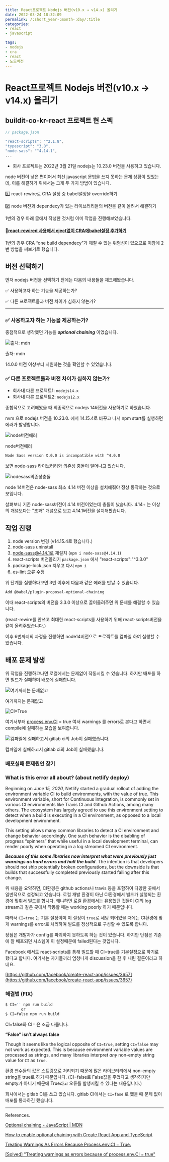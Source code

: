 ```yaml
---
title: React프로젝트 Nodejs 버전(v10.x → v14.x) 올리기
date: 2022-03-24 18:32:09
permalink: /:short_year-:month-:day/:title
categories:
- react
- javascript

tags:
- nodejs
- cra
- react
- 노드버전
---
```




# React프로젝트 Nodejs 버전(v10.x → v14.x) 올리기

## buildit-co-kr-react 프로젝트 현 스펙

```jsx
// package.json

"react-scripts": "^2.1.8",
"typescript": "3.8",
"node-sass": "^4.14.1",
...
```

- 회사 프로젝트는 2022년 3월 21일 nodejs는 10.23.0 버전을 사용하고 있습니다.

node 버전이 낮은 편이어서 최신 javascript 문법을 쓰지 못하는 문제 상황이 있었는데, 이를 해결하기 위해서는 크게 두 가지 방법이 있습니다.

1️⃣ react-rewire로 CRA 설정 중 babel설정을 override하기

2️⃣ node 버전과 dependecy가 있는 라이브러리들의 버전을 같이 올려서 해결하기

1번의 경우 아래 글에서 작성한 것처럼 이미 작업을 진행해보았습니다.

#### :link:[react-rewired 사용해서 eject없이 CRA에babel설정 추가하기](https://likelionsungguk.github.io/22-03-23/react-rewired-%EC%82%AC%EC%9A%A9%ED%95%B4%EC%84%9C-eject%EC%97%86%EC%9D%B4-CRA%EC%97%90babel%EC%84%A4%EC%A0%95-%EC%B6%94%EA%B0%80%ED%95%98%EA%B8%B0)



1번의 경우 CRA “one build dependecy”가 깨질 수 있는 위험성이 있으므로 이참에 2번 방법을 써보기로 했습니다.

## 버전 선택하기

먼저 nodejs 버전을 선택하기 전에는 다음의 내용들을 체크해봤습니다.

✅ 사용하고자 하는 기능을 제공하는가?

✅ 다른 프로젝트들과 버전 차이가 심하지 않는가?

---

### ✅ 사용하고자 하는 기능을 제공하는가?

중점적으로 생각했던 기능을 ***optional chaining*** 이었습니다.

![출처: mdn](/assets/img/0324-0.png)

출처: mdn

14.0.0 버전 이상부터 지원하는 것을 확인할 수 있었습니다.

### ✅ 다른 프로젝트들과 버전 차이가 심하지 않는가?

- 회사내 다른 프로젝트1: `nodejs14.x`
- 회사내 다른 프로젝트2: `nodejs12.x`

종합적으로 고려해봤을 때 최종적으로 nodejs 14버전을 사용하기로 하였습니다.

nvm 으로 nodejs 버전을 10.23.0. 에서 14.15.4로 바꾸고 나서 npm start를 실행하면 에러가 발생합니다.

![node버전에러](/assets/img/0324-1.png)

node버전에러

```bash
Node Sass version X.0.0 is incompatible with ^4.0.0 
```

보면 node-sass 라이브러리와 의존성 충돌이 일어나고 있습니다.

![nodesass의존성충돌](/assets/img/0324-2.png)

node 14버전은 node-sass 최소 4.14 버전 이상을 설치해줘야 정상 동작하는 것으로 보입니다.

살펴보니 기존 node-sass버전이 4.14 버전이었는데 충돌이 났습니다. 4.14+ 는 이상의 개념보다는 "초과" 개념으로 보고 4.14.1버전을 설치해봤습니다.



## 작업 진행

1. node version 변경 (v14.15.4로 했습니다.)
2. node-sass uninstall
3. node-sass@4.14.1로 재설치 (`npm i node-sass@4.14.1`)
4. react-scripts 버전올리기 `package.json` 에서 "react-scripts":"^3.3.0"
5. package-lock.json 지우고 다시 `npm i`
6. es-lint 오류 수정

위 단계를 실행하다보면 3번 이후에 다음과 같은 에러를 만날 수 있습니다.

```bash
Add @babel/plugin-proposal-optional-chaining
```

이때 react-scripts의 버전을 3.3.0 이상으로 끌어올려주면 위 문제를 해결할 수 있습니다.

(react-rewire를 안쓰고 최대한 react-scripts를 사용하기 위해 react-scripts버전을 같이 올려주었습니다.)

이후 6번까지의 과정을 진행하면 node14버전으로 프로젝트를 컴파일 하여 실행할 수 있습니다.



## 배포 문제 발생

위 작업을 진행하고나면 로컬에서는 문제없이 작동시킬 수 있습니다. 하지만 배포를 하면 빌드가 실패하며 배포에 실패합니다.

![여기까지는 문제없고](/assets/img/0324-3.png)

여기까지는 문제없고

![CI=True](/assets/img/0324-4.png)

여기서부터 [process.env.CI](http://process.env.CI) = true 여서 warnings 를 errors로 본다고 하면서 compile에 실패하는 모습을 보여줍니다.

![컴파일에 실패하고서 gitlab ci의 Job이 실패했습니다.](/assets/img/0324-5.png)

컴파일에 실패하고서 gitlab ci의 Job이 실패했습니다.

### 배포실패 문제원인 찾기

### **What is this error all about? (about netlify deploy)**

Beginning on *June 15, 2020,* Netlify started a gradual rollout of adding the environment variable CI to build environments, with the value of true. This environment variable, short for Continuous Integration, is commonly set in various CI environments like Travis CI and Github Actions, among many others. The ecosystem has largely agreed to use this environment setting to detect when a build is executing in a CI environment, as opposed to a local development environment.

This setting allows many common libraries to detect a CI environment and change behavior accordingly. One such behavior is the disabling of progress “spinners” that while useful in a local development terminal, can render poorly when operating in a log streamed CI environment.

***Because of this some libraries now interpret what were previously just warnings as hard errors and halt the build***. The intention is that developers should not ship potentially broken configurations, but the downside is that builds that successfully completed previously started failing after this change.

위 내용을 요약하면, CI환경은 github actions나 travis 등을 포함하여 다양한 곳에서 일반적으로 설정되고 있습니다. 로컬 개발 환경이 아닌 CI환경에서 빌드가 실행되는 환경에 맞춰서 빌드를 합니다. 왜냐하면 로컬 환경에서는 유용했던 것들이 CI의 log stream과 같은 곳에서 작동할 때는 working poorly 하기 때문입니다.

따라서 `CI=true` 는 기본 설정이며 이 설정이 `true`로 세팅 되어있을 때에는  CI환경에 맞게 warnings를 error로 처리하여 빌드를 정상적으로 구성할 수 있도록 합니다.

장점은 개발자가 config를 파괴하지 못하도록 하는 것이 있습니다. 하지만 단점은 기존에 잘 배포되던 시스템이 이 설정때문에 failed된다는 것입니다.

Facebook 에서도 react-scripts를 통해 빌드할 때 CI=true를 기본설정으로 하기로 했다고 합니다. 여기서는 자기들끼리 엄청나게 discussion을 한 후 내린 결론이라고 하네요.

[https://github.com/facebook/create-react-app/issues/3657](https://github.com/facebook/create-react-app/issues/3657)



### 해결법 (FIX)

```bash
$ CI='' npm run build
       or
$ CI=false npm run build
```

CI=false와 CI= 은 조금 다릅니다.

**“False” isn’t always false**

Though it seems like the logical opposite of `CI=true`, setting `CI=false` may not work as expected. This is because environment variable values are processed as strings, and many libraries interpret *any* non-empty string value for `CI` as `true`.

환경 변수들의 값은 스트링으로 처리되기 때문에 많은 라이브러리에서 non-empty string을 true로 하기 때문입니다. (CI=false로 False값을 주었다고 생각하지만 empty가 아니기 때문에 True라고 오류를 발생시킬 수 있다는 내용입니다.)

회사에서는 gitlab CI를 쓰고 있습니다. gitlab CI에서는 `CI=fase` 로 했을 때 문제 없이 배포를 통과하긴 했습니다.



---

References.

[Optional chaining - JavaScript | MDN](https://developer.mozilla.org/ko/docs/Web/JavaScript/Reference/Operators/Optional_chaining)

[How to enable optional chaining with Create React App and TypeScript](https://stackoverflow.com/questions/59093630/how-to-enable-optional-chaining-with-create-react-app-and-typescript)

[Treating Warnings As Errors Because Process.env.CI = True.](https://360techexplorer.com/treating-warnings-as-errors-because-process-env-ci-true-vercel-netlify-jenkins-etc/)

[[Solved] "Treating warnings as errors because of process.env.CI = true"](https://dev.to/kapi1/solved-treating-warnings-as-errors-because-of-process-env-ci-true-bk5)

